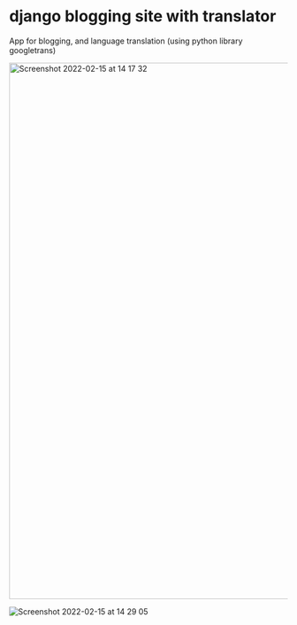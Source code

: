 # django blogging site with translator
 
App for blogging, and language translation (using python library googletrans)

<img width="968" alt="Screenshot 2022-02-15 at 14 17 32" src="https://user-images.githubusercontent.com/76489213/154060794-bca07063-8bec-4cc3-9e72-47c1dad20fbb.png">

![Screenshot 2022-02-15 at 14 29 05](https://user-images.githubusercontent.com/76489213/154062341-30a984a7-6fba-4aaf-89b1-30ce4b7e6e2e.png)
